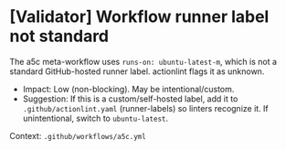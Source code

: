 # [Validator] Workflow runner label not standard

The a5c meta-workflow uses `runs-on: ubuntu-latest-m`, which is not a standard GitHub-hosted runner label. actionlint flags it as unknown.

- Impact: Low (non-blocking). May be intentional/custom.
- Suggestion: If this is a custom/self-hosted label, add it to `.github/actionlint.yaml` (runner-labels) so linters recognize it. If unintentional, switch to `ubuntu-latest`.

Context: `.github/workflows/a5c.yml`
